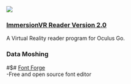 ![](ImmersionVR_Reader.gif)  
### [ImmersionVR Reader Version 2.0](https://www.youtube.com/watch?v=zS3nDbYyrpA&t=147s&ab_channel=immersionVR) 
A Virtual Reality reader program for Oculus Go.

### Data Moshing

#$# [Font Forge](https://www.google.com/search?q=Font+Forge&rlz=1C5CHFA_enAU851AU851&oq=Font+Forge&aqs=chrome..69i57j69i60j69i65l2j69i60l4.1023j0j7&sourceid=chrome&ie=UTF-8)\
-Free and open source font editor
